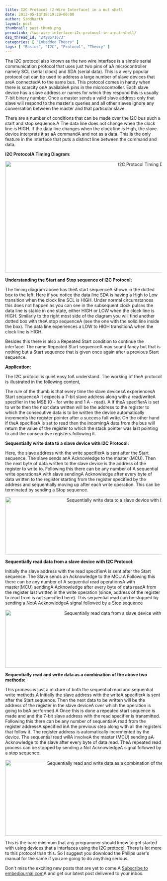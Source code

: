 ```yaml
---
title: I2C Protocol (2-Wire Interface) in a nut shell
date: 2013-05-13T18:19:29+00:00
author: Siddharth
layout: post
thumbnail: post-thumb.png
permalink: /two-wire-interface-i2c-protocol-in-a-nut-shell/
dsq_thread_id: "2728571673"
categories: [ "Embedded Theory" ]
tags: [ "Basics", "I2C", "Protocol", "Theory" ]
---
```


The I2C protocol also known as the two wire interface is a simple serial communication protocol that uses just two pins of aA microcontroller namely SCL (serial clock) and SDA (serial data). This is a very popular protocol cat can be used to address a large number of slave devices that areA connectedA to the same bus. This protocol comes in handy when there is scarcity onA availableA pins in the microcontroller. Each slave device has a slave address or names for which they respond this is usually 7-bit binary number. Once a master sends a valid slave address only that slave will respond to the master's queries and all other slaves ignore any conversation between the master and that particular slave.

There are a number of conditions that can be made over the I2C bus such a start and stop sequence.A The data line does not change when the clock line is HIGH. If the data line changes when the clock line is High, the slave device interprets it as aA commandA and not as a data. This is the only feature in the interface that puts a distinct line between the command and data.

**I2C ProtocolA Timing Diagram:**

<p style="text-align: center;">
  <a href="/images/posts/2013/05/untitled1-1.png"><img class="aligncenter size-full wp-image-80" alt="I2C Protocol Timing Diagram" src="/images/posts/2013/05/untitled1-1.png" width="900" height="360" srcset="/images/posts/2013/05/untitled1-1.png 900w, /images/posts/2013/05/untitled1-1-300x120.png 300w" sizes="(max-width: 900px) 100vw, 900px" /></a>
</p>

**Understanding the Start and Stop sequence of I2C Protocol:**

The timing diagram above has theA start sequenceA shown in the dotted box to the left. Here if you notice the data line SDA is having a High to Low transition when the clock line SCL is HIGH. Under normal circumstances this does not happen as you can see in the subsequent clock pulses the data line is stable in one state, either HIGH or LOW when the clock line is HIGH. Similarly to the right most side of the diagram you will find another dotted box with theA stop sequenceA (see the one with the solid line inside the box). The data line experiences a LOW to HIGH transitionA when the clock line is HIGH.

Besides this there is also a Repeated Start condition to continue the interface. The name Repeated Start sequenceA may sound fancy but that is nothing but a Start sequence that is given once again after a previous Start sequence.

**Application:**

The I2C protocol is quiet easy toA understand. The working of theA protocol is illustrated in the following content,

The rule of the thumb is that every time the slave devicesA experiencesA Start sequenceA it expects a 7-bit slave address along with a read/writeA specifier in the MSB (0 - for write and 1 A - read). A If theA specifierA is set to write then the next data written will be the address to the register to which the consecutive data is to be written the device automatically increments the register pointer after a success full write. On the other hand if theA specifierA is set to read then the incomingA data from the bus will return the value of the register to which the stack pointer was last pointing to and the consecutive registers following it.

**Sequentially write data to a slave device with I2C Protocol:**

Here, the slave address with the write specifierA is sent after the Start sequence. The slave sends anA Acknowledge to the master (MCU). Then the next byte of data written to the slave device is the address of the register to write to. Following this there can be any number of A sequential write operationsA with slave sendingA Acknowledge after every byte of data written to the register starting from the register specified by the address and sequentially moving up after each write operation. This can be terminated by sending a Stop sequence.

<p style="text-align: center;">
  <a href="/images/posts/2013/05/untitled3.png"><img class="aligncenter size-full wp-image-82" alt="Sequentially write data to a slave device with I2C Protocol" src="/images/posts/2013/05/untitled3.png" width="761" height="186" srcset="/images/posts/2013/05/untitled3.png 761w, /images/posts/2013/05/untitled3-300x73.png 300w" sizes="(max-width: 761px) 100vw, 761px" /></a>
</p>

 

**Sequentially read data from a slave device with I2C Protocol:**

Initially the slave address with the read specifierA is sent after the Start sequence. The Slave sends an Acknowledge to the MCU.A Following this there can be any number of A sequential read operationsA with master(MCU) sendingA Acknowledge after every byte of data readA  from the register last written in the write operation (since, address of the register to read from is not specified here). This sequential read can be stopped by sending a NotA AcknowledgeA signal followed by a Stop sequence

<p style="text-align: center;">
  <a href="/images/posts/2013/05/untitled41.png"><img class="aligncenter size-full wp-image-84" alt="Sequentially read data from a slave device with I2C Protocol" src="/images/posts/2013/05/untitled41.png" width="761" height="186" srcset="/images/posts/2013/05/untitled41.png 761w, /images/posts/2013/05/untitled41-300x73.png 300w" sizes="(max-width: 761px) 100vw, 761px" /></a>
</p>

 

**Sequentially read and write data as a combination of the above two methods:**

This process is just a mixture of both the sequential read and sequential write methods.A Initially the slave address with the writeA specifierA is sent after the Start sequence. Then the next data to be written will be the address of the register in the slave deviceA over which the operation is going to beA performed.A  Once this is done a repeated start sequence is made and and the 7-bit slave address with the read specifier is transmitted. Following this there can be any number of sequentialA read from the register addressA specified inA the previous step along with all the registers that follow it. The register address is automatically incremented by the device. The sequential read willA involveA the master (MCU) sending aA Acknowledge to the slave after every byte of data read. TheA repeated read process can be stopped by sending a Not AcknowledgeA signal followed by a stop sequence.

<p style="text-align: center;">
  <a href="/images/posts/2013/05/untitled2.png"><img class="aligncenter size-full wp-image-81" alt="Sequentially read and write data as a combination of the above two methods" src="/images/posts/2013/05/untitled2.png" width="760" height="244" srcset="/images/posts/2013/05/untitled2.png 760w, /images/posts/2013/05/untitled2-300x96.png 300w" sizes="(max-width: 760px) 100vw, 760px" /></a>
</p>

 

This is the bare minimum that any programmer should know to get started with using devices that a interfaces using the I2C protocol. There is lot more to this protocol than this. So I suggest you download the Philips user's manual for the same if you are going to do anything serious.

Don't miss the exciting new posts that are yet to come.A <a href="http://embedjournal.com/subscribe/" target="_blank">Subscribe to embedjournal.com</a>A and get our latest post delivered to your inbox.
